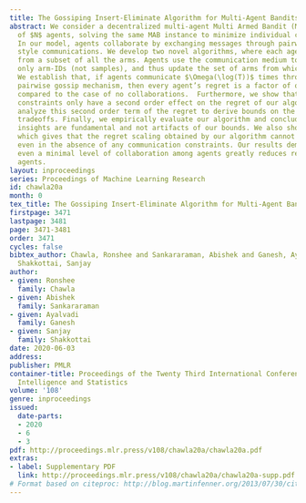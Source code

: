 ```yaml
---
title: The Gossiping Insert-Eliminate Algorithm for Multi-Agent Bandits
abstract: We consider a decentralized multi-agent Multi Armed Bandit (MAB) setup consisting
  of $N$ agents, solving the same MAB instance to minimize individual cumulative regret.
  In our model, agents collaborate by exchanging messages through pairwise gossip
  style communications. We develop two novel algorithms, where each agent only plays
  from a subset of all the arms. Agents use the communication medium to recommend
  only arm-IDs (not samples), and thus update the set of arms from which they play.
  We establish that, if agents communicate $\Omega(\log(T))$ times through any connected
  pairwise gossip mechanism, then every agent’s regret is a factor of order $N$ smaller
  compared to the case of no collaborations.  Furthermore, we show that the communication
  constraints only have a second order effect on the regret of our algorithm. We then
  analyze this second order term of the regret to derive bounds on the regret-communication
  tradeoffs. Finally, we empirically evaluate our algorithm and conclude that the
  insights are fundamental and not artifacts of our bounds. We also show a lower bound
  which gives that the regret scaling obtained by our algorithm cannot be improved
  even in the absence of any communication constraints. Our results demonstrate that
  even a minimal level of collaboration among agents greatly reduces regret for all
  agents.
layout: inproceedings
series: Proceedings of Machine Learning Research
id: chawla20a
month: 0
tex_title: The Gossiping Insert-Eliminate Algorithm for Multi-Agent Bandits
firstpage: 3471
lastpage: 3481
page: 3471-3481
order: 3471
cycles: false
bibtex_author: Chawla, Ronshee and Sankararaman, Abishek and Ganesh, Ayalvadi and
  Shakkottai, Sanjay
author:
- given: Ronshee
  family: Chawla
- given: Abishek
  family: Sankararaman
- given: Ayalvadi
  family: Ganesh
- given: Sanjay
  family: Shakkottai
date: 2020-06-03
address: 
publisher: PMLR
container-title: Proceedings of the Twenty Third International Conference on Artificial
  Intelligence and Statistics
volume: '108'
genre: inproceedings
issued:
  date-parts:
  - 2020
  - 6
  - 3
pdf: http://proceedings.mlr.press/v108/chawla20a/chawla20a.pdf
extras:
- label: Supplementary PDF
  link: http://proceedings.mlr.press/v108/chawla20a/chawla20a-supp.pdf
# Format based on citeproc: http://blog.martinfenner.org/2013/07/30/citeproc-yaml-for-bibliographies/
---
```

